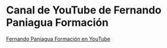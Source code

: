 # Canal de YouTube de Fernando Paniagua Formación
[Fernando Paniagua Formación en YouTube](https://www.youtube.com/channel/UCYKoX9pQ5V0n1H3y5Ik3P1Q)
